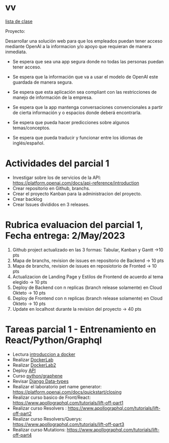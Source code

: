 # vv
[lista de clase](https://docs.google.com/spreadsheets/d/1HNR9-sdOeKoZ2Bn-svX6oppKciXP2zdZ_rTLZVYYZqw/edit?usp=sharing)

Proyecto:


Desarrollar una solución web para que los empleados puedan tener acceso mediante OpenAI a la informacion y/o apoyo que requieran de manera inmediata.

- Se espera que sea una app segura donde no todas las personas puedan tener acceso.
- Se espera que la información que va a usar el modelo de OpenAI este guardada de manera segura.
- Se espera que esta aplicación sea compliant con las restricciones de manejo de información de la empresa.

- Se espera que la app mantenga conversaciones convencionales a partir de cierta información y o espacios donde deberá encontrarla.
- Se espera que pueda hacer predicciones sobre algunos temas/conceptos.
- Se espera que pueda traducir y funcionar entre los idiomas de inglés/español.

# Actividades del parcial 1
- Investigar sobre los de servicios de la API: https://platform.openai.com/docs/api-reference/introduction
- Crear repositorio en Github, branchs.
- Crear el proyecto Kanban para la administracion del proyecto.
- Crear backlog
- Crear Issues divididos en 3 releases.

# Rubrica evaluacion del parcial 1, Fecha entrega: 2/May/2023

1. Github project actualizado en las 3 formas: Tabular, Kanban y Gantt ->10 pts
2. Mapa de branchs, revision de issues en repositorio de Backend -> 10 pts
3. Mapa de branchs, revision de issues en reposiotorio de Fronted -> 10 pts
4. Actualizacion de Landing Page y Estilos de Frontend de acuerdo al tema elegido -> 10 pts
5. Deploy de Backend con n replicas (branch release solamente) en Cloud Okteto -> 10 pts
6. Deploy de Frontend con n replicas (branch release solamente) en Cloud Okteto -> 10 pts
7. Update en localhost durante la revision del proyecto -> 40 pts

# Tareas parcial 1 - Entrenamiento en React/Python/Graphql
- Lectura [introduccion a docker](https://github.com/adsoftsito/web/blob/main/w1/docker_intro.pdf)
- Realizar [DockerLab](https://github.com/adsoftsito/web/blob/main/w1/dockerlab.pdf)
- Realizar [DockerLab2](https://github.com/adsoftsito/web/blob/main/w2/dockerlab2.pdf)
- Deploy [API](https://docs.google.com/presentation/d/1dwkslhao4AJfPmMFkTiC-pfJ7FwoWMzu6zw_i59sQGw/edit?usp=sharing)
- Curso [python/graphene](https://www.howtographql.com/graphql-python/0-introduction/)
- Revisar [Django Data-types](https://docs.djangoproject.com/en/4.1/ref/models/fields/#field-types)
- Realizar el laboratorio pet name generator: https://platform.openai.com/docs/quickstart/closing
- Realizar curso basico de Front/React: https://www.apollographql.com/tutorials/lift-off-part1
- Realizar curso Resolvers : https://www.apollographql.com/tutorials/lift-off-part2
- Realizar curso Resolvers/Querys: https://www.apollographql.com/tutorials/lift-off-part3
- Realizar curso Mutations: https://www.apollographql.com/tutorials/lift-off-part4

